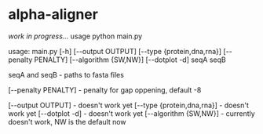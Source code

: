 # alpha-aligner

*work in progress...*
usage python main.py 

usage: main.py [-h] [--output OUTPUT] [--type {protein,dna,rna}] [--penalty PENALTY] [--algorithm {SW,NW}] [--dotplot -d] seqA seqB

seqA and seqB - paths to fasta files

[--penalty PENALTY] - penalty for gap oppening, default -8

[--output OUTPUT] - doesn't work yet
[--type {protein,dna,rna}] - doesn't work yet
[--dotplot -d] - doesn't work yet
[--algorithm {SW,NW}] - currently doesn't work, NW is the default now

